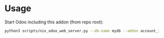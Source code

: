 # Usage

Start Odoo including this addon (from repo root):

```bash
python3 scripts/nix_odoo_web_server.py --db-name mydb --addon account_invoice_supplier_ref_unique
```
